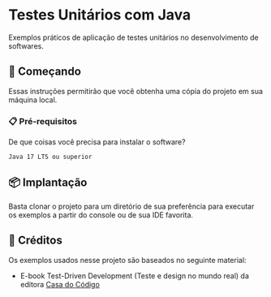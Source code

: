 # Testes Unitários com Java

Exemplos práticos de aplicação de testes unitários no desenvolvimento de softwares.

## 🚀 Começando

Essas instruções permitirão que você obtenha uma cópia do projeto em sua máquina local.

### 📋 Pré-requisitos

De que coisas você precisa para instalar o software?

```
Java 17 LTS ou superior
```

## 📦 Implantação

Basta clonar o projeto para um diretório de sua preferência para executar os exemplos a partir do console ou de sua IDE favorita. <br/>

## 🎁 Créditos

Os exemplos usados nesse projeto são baseados no seguinte material:

* E-book Test-Driven Development (Teste e design no mundo real) da editora [Casa do Código](https://www.casadocodigo.com.br/)
